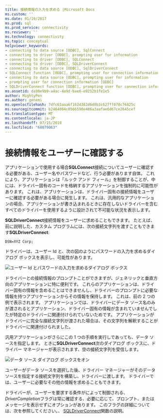```yaml
---
title: 接続情報の入力を求める |Microsoft Docs
ms.custom: ''
ms.date: 01/19/2017
ms.prod: sql
ms.prod_service: connectivity
ms.reviewer: ''
ms.technology: connectivity
ms.topic: conceptual
helpviewer_keywords:
- connecting to data source [ODBC], SqlConnect
- connecting to driver [ODBC], prompting user for information
- connecting to driver [ODBC], SQLConnect
- connecting to driver [ODBC], SQLDriverConnect
- connecting to data source [ODBC], SqlDriverConnect
- SQLConnect function [ODBC], prompting user for connection information
- connecting to data source [ODBC], prompting user for information
- prompting user for connection information [ODBC]
- SQLDriverConnect function [ODBC], prompting user for connection information
ms.assetid: da98e9b9-a4ac-4a9d-bae6-e9252b1fe1e5
author: MightyPen
ms.author: genemi
ms.openlocfilehash: 7dfc63aaa6f162d382d6d8b3c627ff078c76825c
ms.sourcegitcommit: b2464064c0566590e486a3aafae6d67ce2645cef
ms.translationtype: MT
ms.contentlocale: ja-JP
ms.lasthandoff: 07/15/2019
ms.locfileid: "68079063"
---
```

# <a name="prompting-the-user-for-connection-information"></a>接続情報をユーザーに確認する
アプリケーションで使用する場合**SQLConnect**接続についてユーザーに確認する必要がある、ユーザー名やパスワードなど、行う必要があります自体。 これにより、アプリケーションは「ルック アンド フィール」を制御することが、中には、ドライバー固有のコードを格納するアプリケーションを強制的に可能性があります。 これは、アプリケーションは、ドライバー固有の接続情報をユーザーに確認する必要がある場合に発生します。 これは、汎用的なアプリケーションの場合、アプリケーションが書き込まれるときに存在しないドライバーを含むすべてのドライバーを使用するように設計されて不可能な状況を表示します。  
  
 **SQLDriverConnect**接続情報をユーザーに求めることもできます。 たとえば、前に説明した、カスタム プログラムには、次の接続文字列を渡すこともできます**SQLDriverConnect**:  
  
```  
DSN=XYZ Corp;  
```  
  
 ドライバーは、ユーザー Id と、次の図のようにパスワードの入力を求めるダイアログ ボックスを表示し、可能性があります。  
  
 ![ユーザー Id とパスワードの入力を求めるダイアログ ボックス](../../../odbc/reference/develop-app/media/pr18.gif "pr18")  
  
 ドライバーとの接続情報のプロンプトことができますが、ジェネリックと垂直方向のアプリケーションに特に便利です。 これらのアプリケーションは、ドライバー固有の情報を含めることはできませんし、ドライバーのプロンプトに必要な情報を持つアプリケーションからその情報を保持します。 これは、前の 2 つの例で表示されます。 アプリケーションでは、ドライバーにデータ ソース名のみが渡されるとアプリケーション、ドライバー固有の情報が含まれていませんでしたが特定のドライバーに関連付けられていないためです。 アプリケーションがドライバーに完全な接続文字列が渡された場合は、その文字列を解釈することがドライバーに関連付けられました。  
  
 汎用アプリケーションがさらにこの 1 つの手順を実行しであっても、データ ソースを指定します。 ときに**SQLDriverConnect**次のダイアログ ボックスに、ドライバー マネージャーが表示されます、空の接続文字列を受信します。  
  
 ![データ ソース ダイアログ ボックスをオン](../../../odbc/reference/develop-app/media/ch06a.gif "CH06A")  
  
 ユーザーがデータ ソースを選択した後、ドライバー マネージャーがそのデータ ソースを指定する接続文字列を構築し、ドライバーに渡します。 ドライバーでは、ユーザーに必要なその他の情報を求めることもできます。  
  
 ドライバーが、ユーザーを要求する条件がによって制御される、 *DriverCompletion*フラグは常に確認する、必要に応じて、プロンプト、またはメッセージを表示せずにオプションがあります。 このフラグの詳細については、次を参照してください。、 [SQLDriverConnect](../../../odbc/reference/syntax/sqldriverconnect-function.md)関数の説明。
